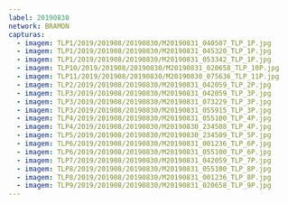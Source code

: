 ```yaml
---
label: 20190830
network: BRAMON
capturas:
  - imagem: TLP1/2019/201908/20190830/M20190831_040507_TLP_1P.jpg
  - imagem: TLP1/2019/201908/20190830/M20190831_045320_TLP_1P.jpg
  - imagem: TLP1/2019/201908/20190830/M20190831_053342_TLP_1P.jpg
  - imagem: TLP10/2019/201908/20190830/M20190831_020658_TLP_10P.jpg
  - imagem: TLP11/2019/201908/20190830/M20190830_075636_TLP_11P.jpg
  - imagem: TLP2/2019/201908/20190830/M20190831_042059_TLP_2P.jpg
  - imagem: TLP3/2019/201908/20190830/M20190831_042059_TLP_3P.jpg
  - imagem: TLP3/2019/201908/20190830/M20190831_073229_TLP_3P.jpg
  - imagem: TLP3/2019/201908/20190830/M20190831_055915_TLP_3P.jpg
  - imagem: TLP4/2019/201908/20190830/M20190831_055100_TLP_4P.jpg
  - imagem: TLP4/2019/201908/20190830/M20190830_234508_TLP_4P.jpg
  - imagem: TLP5/2019/201908/20190830/M20190830_234509_TLP_5P.jpg
  - imagem: TLP6/2019/201908/20190830/M20190831_001236_TLP_6P.jpg
  - imagem: TLP6/2019/201908/20190830/M20190831_055100_TLP_6P.jpg
  - imagem: TLP7/2019/201908/20190830/M20190831_042059_TLP_7P.jpg
  - imagem: TLP8/2019/201908/20190830/M20190831_055100_TLP_8P.jpg
  - imagem: TLP8/2019/201908/20190830/M20190831_001236_TLP_8P.jpg
  - imagem: TLP9/2019/201908/20190830/M20190831_020658_TLP_9P.jpg
---
```

